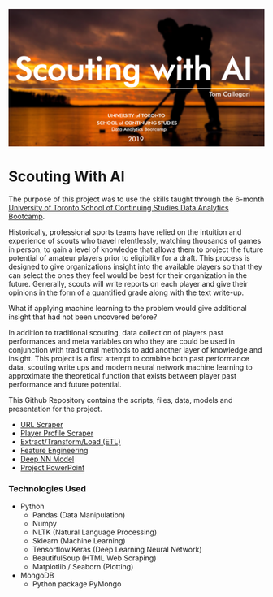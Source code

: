![alt text](title_page.PNG "Title Page")


# Scouting With AI

The purpose of this project was to use the skills taught through the 6-month [University of Toronto School of Continuing Studies Data Analytics Bootcamp](https://bootcamp.learn.utoronto.ca/data/).

Historically, professional sports teams have relied on the intuition and experience of scouts who travel relentlessly, watching thousands of games in person, to 
gain a level of knowledge that allows them to project the future potential of amateur players prior to eligibility for a draft.  This process is designed to give organizations
insight into the available players so that they can select the ones they feel would be best for their organization in the future.  Generally, scouts will write reports on each player
and give their opinions in the form of a quantified grade along with the text write-up.

What if applying machine learning to the problem would give additional insight that had not been uncovered before?

In addition to traditional scouting, data collection of players past performances and meta variables on who they are could be used in conjunction with traditional methods to add another layer
of knowledge and insight. This project is a first attempt to combine both past performance data, scouting write ups and modern neural network machine learning to approximate the theoretical function that exists between
player past performance and future potential.

This Github Repository contains the scripts, files, data, models and presentation for the project.

* [URL Scraper](https://github.com/TomCallegari/ScoutingWithAI/blob/master/Scrapers/eliteprospects_url_scrape.py)
* [Player Profile Scraper](https://github.com/TomCallegari/ScoutingWithAI/blob/master/Scrapers/EliteProspects.py)
* [Extract/Transform/Load (ETL)](https://github.com/TomCallegari/ScoutingWithAI/blob/master/Notebooks/ETL.ipynb)
* [Feature Engineering](https://github.com/TomCallegari/ScoutingWithAI/blob/master/Notebooks/Feature_Engineering.ipynb)
* [Deep NN Model](https://github.com/TomCallegari/ScoutingWithAI/blob/master/Notebooks/Deep_NN.ipynb)
* [Project PowerPoint](https://github.com/TomCallegari/ScoutingWithAI/blob/master/Presentation/final_project_presentation.pdf)


### Technologies Used

* Python
	* Pandas (Data Manipulation)
	* Numpy
	* NLTK (Natural Language Processing)
	* Sklearn (Machine Learning)
	* Tensorflow.Keras (Deep Learning Neural Network)
	* BeautifulSoup (HTML Web Scraping)
	* Matplotlib / Seaborn (Plotting)
* MongoDB
	* Python package PyMongo